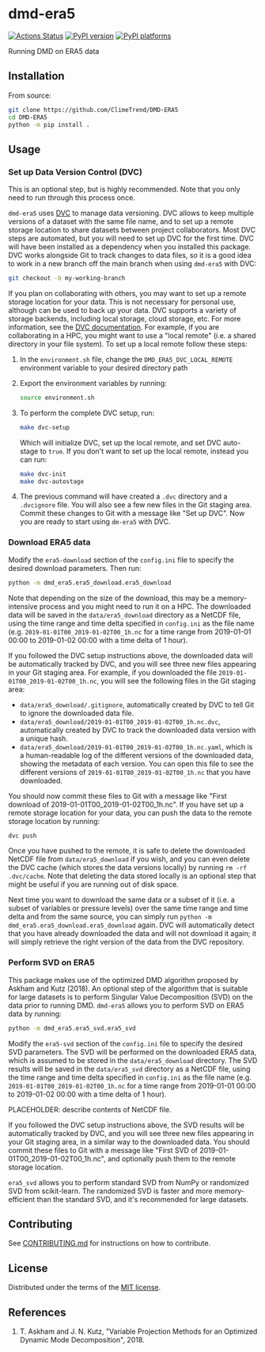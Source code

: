 # dmd-era5

[![Actions Status][actions-badge]][actions-link]
[![PyPI version][pypi-version]][pypi-link]
[![PyPI platforms][pypi-platforms]][pypi-link]

Running DMD on ERA5 data

## Installation

From source:

```bash
git clone https://github.com/ClimeTrend/DMD-ERA5
cd DMD-ERA5
python -m pip install .
```

## Usage

### Set up Data Version Control (DVC)

This is an optional step, but is highly recommended. Note that you only need to run through this process once.

`dmd-era5` uses [DVC](https://dvc.org/) to manage data versioning. DVC allows to keep multiple versions of a dataset with the same file name, and to set up a remote storage location to share datasets between project collaborators. Most DVC steps are automated, but you will need to set up DVC for the first time. DVC will have been installed as a dependency when you installed this package. DVC works alongside Git to track changes to data files, so it is a good idea to work in a new branch off the main branch when using `dmd-era5` with DVC:

```bash
git checkout -b my-working-branch
```

If you plan on collaborating with others, you may want to set up a remote storage location for your data. This is not necessary for personal use, although can be used to back up your data. DVC supports a variety of storage backends, including local storage, cloud storage, etc. For more information, see the [DVC documentation](https://dvc.org/doc/start). For example, if you are collaborating in a HPC, you might want to use a "local remote" (i.e. a shared directory in your file system). To set up a local remote follow these steps:

1. In the `environment.sh` file, change the `DMD_ERA5_DVC_LOCAL_REMOTE` environment variable to your desired directory path
2. Export the environment variables by running:

    ```bash
    source environment.sh
    ```

3. To perform the complete DVC setup, run:

    ```bash
    make dvc-setup
    ```

    Which will initialize DVC, set up the local remote, and set DVC auto-stage to `true`. If you don't want to set up the local remote, instead you can run:

    ```bash
    make dvc-init
    make dvc-autostage
    ```

4. The previous command will have created a `.dvc` directory and a `.dvcignore` file. You will also see a few new files in the Git staging area. Commit these changes to Git with a message like "Set up DVC". Now you are ready to start using `dm-era5` with DVC.

### Download ERA5 data

Modify the `era5-download` section of the `config.ini` file to specify the desired download parameters. Then run:

```bash
python -m dmd_era5.era5_download.era5_download
```

Note that depending on the size of the download, this may be a memory-intensive process and you might need to run it on a HPC. The downloaded data will be saved in the `data/era5_download` directory as a NetCDF file, using the time range and time delta specified in `config.ini` as the file name (e.g. `2019-01-01T00_2019-01-02T00_1h.nc` for a time range from 2019-01-01 00:00 to 2019-01-02 00:00 with a time delta of 1 hour).

If you followed the DVC setup instructions above, the downloaded data will be automatically tracked by DVC, and you will see three new files appearing in your Git staging area. For example, if you downloaded the file `2019-01-01T00_2019-01-02T00_1h.nc`, you will see the following files in the Git staging area:

- `data/era5_download/.gitignore`, automatically created by DVC to tell Git to ignore the downloaded data file.
- `data/era5_download/2019-01-01T00_2019-01-02T00_1h.nc.dvc`, automatically created by DVC to track the downloaded data version with a unique hash.
- `data/era5_download/2019-01-01T00_2019-01-02T00_1h.nc.yaml`, which is a human-readable log of the different versions of the downloaded data, showing the metadata of each version. You can open this file to see the different versions of `2019-01-01T00_2019-01-02T00_1h.nc` that you have downloaded.

You should now commit these files to Git with a message like "First download of 2019-01-01T00_2019-01-02T00_1h.nc". If you have set up a remote storage location for your data, you can push the data to the remote storage location by running:

```bash
dvc push
```

Once you have pushed to the remote, it is safe to delete the downloaded NetCDF file from `data/era5_download` if you wish, and you can even delete the DVC cache (which stores the data versions locally) by running `rm -rf .dvc/cache`. Note that deleting the data stored locally is an optional step that might be useful if you are running out of disk space.

Next time you want to download the same data or a subset of it (i.e. a subset of variables or pressure levels) over the same time range and time delta and from the same source, you can simply run `python -m dmd_era5.era5_download.era5_download` again. DVC will automatically detect that you have already downloaded the data and will not download it again; it will simply retrieve the right version of the data from the DVC repository.

### Perform SVD on ERA5

This package makes use of the optimized DMD algorithm proposed by Askham and Kutz (2018). An optional step of the algorithm that is suitable for large datasets is to perform Singular Value Decomposition (SVD) on the data prior to running DMD. `dmd-era5` allows you to perform SVD on ERA5 data by running:

```bash
python -m dmd_era5.era5_svd.era5_svd
```

Modify the `era5-svd` section of the `config.ini` file to specify the desired SVD parameters. The SVD will be performed on the downloaded ERA5 data, which is assumed to be stored in the `data/era5_download` directory. The SVD results will be saved in the `data/era5_svd` directory as a NetCDF file, using the time range and time delta specified in `config.ini` as the file name (e.g. `2019-01-01T00_2019-01-02T00_1h.nc` for a time range from 2019-01-01 00:00 to 2019-01-02 00:00 with a time delta of 1 hour).

PLACEHOLDER: describe contents of NetCDF file.

If you followed the DVC setup instructions above, the SVD results will be automatically tracked by DVC, and you will see three new files appearing in your Git staging area, in a similar way to the downloaded data. You should commit these files to Git with a message like "First SVD of 2019-01-01T00_2019-01-02T00_1h.nc", and optionally push them to the remote storage location.

`era5_svd` allows you to perform standard SVD from NumPy or randomized SVD from scikit-learn. The randomized SVD is faster and more memory-efficient than the standard SVD, and it's recommended for large datasets.

## Contributing

See [CONTRIBUTING.md](CONTRIBUTING.md) for instructions on how to contribute.

## License

Distributed under the terms of the [MIT license](LICENSE).

<!-- prettier-ignore-start -->
[actions-badge]:            https://github.com/ClimeTrend/DMD-ERA5/workflows/CI/badge.svg
[actions-link]:             https://github.com/ClimeTrend/DMD-ERA5/actions
[pypi-link]:                https://pypi.org/project/dmd-era5/
[pypi-platforms]:           https://img.shields.io/pypi/pyversions/dmd-era5
[pypi-version]:             https://img.shields.io/pypi/v/dmd-era5
<!-- prettier-ignore-end -->

## References

1. T. Askham and J. N. Kutz, "Variable Projection Methods for an Optimized Dynamic Mode Decomposition", 2018.
